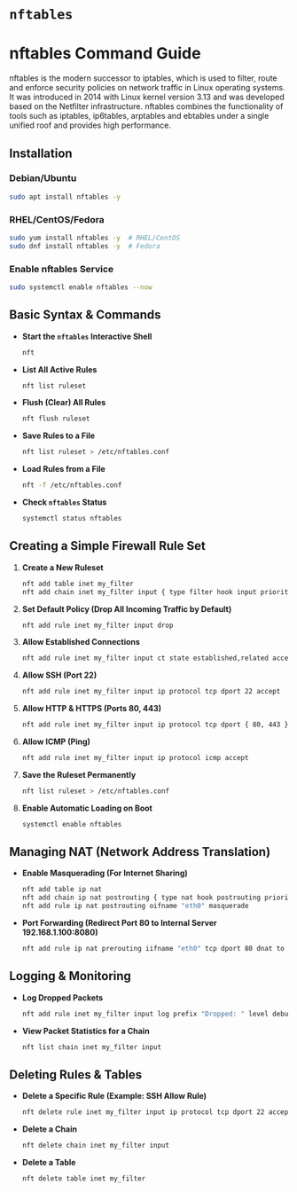 # `nftables`

# **nftables Command Guide**  

nftables is the modern successor to iptables, which is used to filter, route and enforce security policies on network traffic in Linux operating systems.
It was introduced in 2014 with Linux kernel version 3.13 and was developed based on the Netfilter infrastructure.
nftables combines the functionality of tools such as iptables, ip6tables, arptables and ebtables under a single unified roof and provides high performance.  


## **Installation**  

### **Debian/Ubuntu**  
```bash
sudo apt install nftables -y
```

### **RHEL/CentOS/Fedora**  
```bash
sudo yum install nftables -y  # RHEL/CentOS  
sudo dnf install nftables -y  # Fedora  
```

### **Enable nftables Service**  
```bash
sudo systemctl enable nftables --now
```



## **Basic Syntax & Commands**  

- **Start the `nftables` Interactive Shell**  
  ```bash
  nft
  ```

- **List All Active Rules**  
  ```bash
  nft list ruleset
  ```

- **Flush (Clear) All Rules**  
  ```bash
  nft flush ruleset
  ```

- **Save Rules to a File**  
  ```bash
  nft list ruleset > /etc/nftables.conf
  ```

- **Load Rules from a File**  
  ```bash
  nft -f /etc/nftables.conf
  ```

- **Check `nftables` Status**  
  ```bash
  systemctl status nftables
  ```



## **Creating a Simple Firewall Rule Set**  

1. **Create a New Ruleset**  
   ```bash
   nft add table inet my_filter
   nft add chain inet my_filter input { type filter hook input priority 0 \; }
   ```

2. **Set Default Policy (Drop All Incoming Traffic by Default)**  
   ```bash
   nft add rule inet my_filter input drop
   ```

3. **Allow Established Connections**  
   ```bash
   nft add rule inet my_filter input ct state established,related accept
   ```

4. **Allow SSH (Port 22)**  
   ```bash
   nft add rule inet my_filter input ip protocol tcp dport 22 accept
   ```

5. **Allow HTTP & HTTPS (Ports 80, 443)**  
   ```bash
   nft add rule inet my_filter input ip protocol tcp dport { 80, 443 } accept
   ```

6. **Allow ICMP (Ping)**  
   ```bash
   nft add rule inet my_filter input ip protocol icmp accept
   ```

7. **Save the Ruleset Permanently**  
   ```bash
   nft list ruleset > /etc/nftables.conf
   ```

8. **Enable Automatic Loading on Boot**  
   ```bash
   systemctl enable nftables
   ```



## **Managing NAT (Network Address Translation)**  

- **Enable Masquerading (For Internet Sharing)**  
  ```bash
  nft add table ip nat
  nft add chain ip nat postrouting { type nat hook postrouting priority 100 \; }
  nft add rule ip nat postrouting oifname "eth0" masquerade
  ```

- **Port Forwarding (Redirect Port 80 to Internal Server 192.168.1.100:8080)**  
  ```bash
  nft add rule ip nat prerouting iifname "eth0" tcp dport 80 dnat to 192.168.1.100:8080
  ```



## **Logging & Monitoring**  

- **Log Dropped Packets**  
  ```bash
  nft add rule inet my_filter input log prefix "Dropped: " level debug drop
  ```

- **View Packet Statistics for a Chain**  
  ```bash
  nft list chain inet my_filter input
  ```



## **Deleting Rules & Tables**  

- **Delete a Specific Rule (Example: SSH Allow Rule)**  
  ```bash
  nft delete rule inet my_filter input ip protocol tcp dport 22 accept
  ```

- **Delete a Chain**  
  ```bash
  nft delete chain inet my_filter input
  ```

- **Delete a Table**  
  ```bash
  nft delete table inet my_filter
  ```
